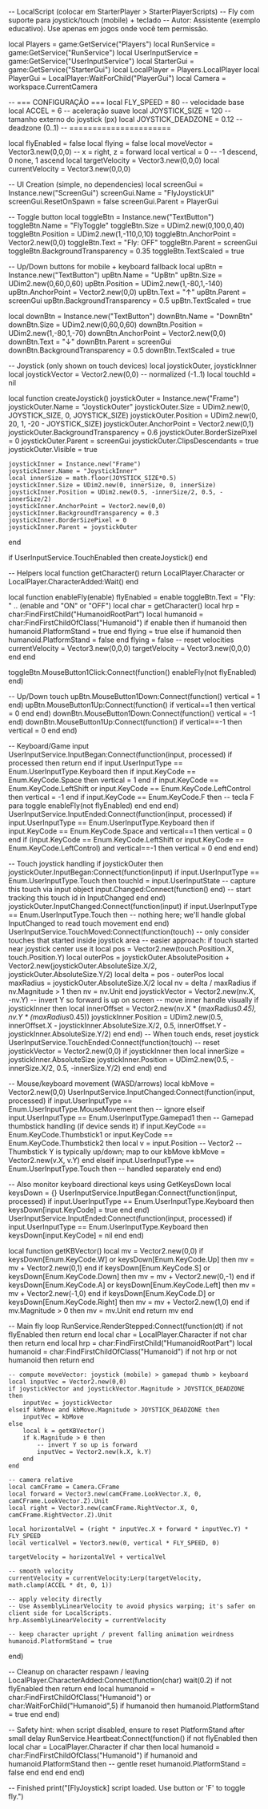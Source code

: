 -- LocalScript (colocar em StarterPlayer > StarterPlayerScripts)
-- Fly com suporte para joystick/touch (mobile) + teclado
-- Autor: Assistente (exemplo educativo). Use apenas em jogos onde você tem permissão.

local Players = game:GetService("Players")
local RunService = game:GetService("RunService")
local UserInputService = game:GetService("UserInputService")
local StarterGui = game:GetService("StarterGui")
local LocalPlayer = Players.LocalPlayer
local PlayerGui = LocalPlayer:WaitForChild("PlayerGui")
local Camera = workspace.CurrentCamera

-- === CONFIGURAÇÃO ===
local FLY_SPEED = 80         -- velocidade base
local ACCEL = 6              -- aceleração suave
local JOYSTICK_SIZE = 120    -- tamanho externo do joystick (px)
local JOYSTICK_DEADZONE = 0.12 -- deadzone (0..1)
-- ======================

local flyEnabled = false
local flying = false
local moveVector = Vector3.new(0,0,0) -- x = right, z = forward
local vertical = 0 -- -1 descend, 0 none, 1 ascend
local targetVelocity = Vector3.new(0,0,0)
local currentVelocity = Vector3.new(0,0,0)

-- UI Creation (simple, no dependencies)
local screenGui = Instance.new("ScreenGui")
screenGui.Name = "FlyJoystickUI"
screenGui.ResetOnSpawn = false
screenGui.Parent = PlayerGui

-- Toggle button
local toggleBtn = Instance.new("TextButton")
toggleBtn.Name = "FlyToggle"
toggleBtn.Size = UDim2.new(0,100,0,40)
toggleBtn.Position = UDim2.new(1,-110,0,10)
toggleBtn.AnchorPoint = Vector2.new(0,0)
toggleBtn.Text = "Fly: OFF"
toggleBtn.Parent = screenGui
toggleBtn.BackgroundTransparency = 0.35
toggleBtn.TextScaled = true

-- Up/Down buttons for mobile + keyboard fallback
local upBtn = Instance.new("TextButton")
upBtn.Name = "UpBtn"
upBtn.Size = UDim2.new(0,60,0,60)
upBtn.Position = UDim2.new(1,-80,1,-140)
upBtn.AnchorPoint = Vector2.new(0,0)
upBtn.Text = "↑"
upBtn.Parent = screenGui
upBtn.BackgroundTransparency = 0.5
upBtn.TextScaled = true

local downBtn = Instance.new("TextButton")
downBtn.Name = "DownBtn"
downBtn.Size = UDim2.new(0,60,0,60)
downBtn.Position = UDim2.new(1,-80,1,-70)
downBtn.AnchorPoint = Vector2.new(0,0)
downBtn.Text = "↓"
downBtn.Parent = screenGui
downBtn.BackgroundTransparency = 0.5
downBtn.TextScaled = true

-- Joystick (only shown on touch devices)
local joystickOuter, joystickInner
local joystickVector = Vector2.new(0,0) -- normalized (-1..1)
local touchId = nil

local function createJoystick()
    joystickOuter = Instance.new("Frame")
    joystickOuter.Name = "JoystickOuter"
    joystickOuter.Size = UDim2.new(0, JOYSTICK_SIZE, 0, JOYSTICK_SIZE)
    joystickOuter.Position = UDim2.new(0, 20, 1, -20 - JOYSTICK_SIZE)
    joystickOuter.AnchorPoint = Vector2.new(0,1)
    joystickOuter.BackgroundTransparency = 0.6
    joystickOuter.BorderSizePixel = 0
    joystickOuter.Parent = screenGui
    joystickOuter.ClipsDescendants = true
    joystickOuter.Visible = true

    joystickInner = Instance.new("Frame")
    joystickInner.Name = "JoystickInner"
    local innerSize = math.floor(JOYSTICK_SIZE*0.5)
    joystickInner.Size = UDim2.new(0, innerSize, 0, innerSize)
    joystickInner.Position = UDim2.new(0.5, -innerSize/2, 0.5, -innerSize/2)
    joystickInner.AnchorPoint = Vector2.new(0,0)
    joystickInner.BackgroundTransparency = 0.3
    joystickInner.BorderSizePixel = 0
    joystickInner.Parent = joystickOuter
end

if UserInputService.TouchEnabled then
    createJoystick()
end

-- Helpers
local function getCharacter()
    return LocalPlayer.Character or LocalPlayer.CharacterAdded:Wait()
end

local function enableFly(enable)
    flyEnabled = enable
    toggleBtn.Text = "Fly: " .. (enable and "ON" or "OFF")
    local char = getCharacter()
    local hrp = char:FindFirstChild("HumanoidRootPart")
    local humanoid = char:FindFirstChildOfClass("Humanoid")
    if enable then
        if humanoid then
            humanoid.PlatformStand = true
        end
        flying = true
    else
        if humanoid then
            humanoid.PlatformStand = false
        end
        flying = false
        -- reset velocities
        currentVelocity = Vector3.new(0,0,0)
        targetVelocity = Vector3.new(0,0,0)
    end
end

toggleBtn.MouseButton1Click:Connect(function()
    enableFly(not flyEnabled)
end)

-- Up/Down touch
upBtn.MouseButton1Down:Connect(function() vertical = 1 end)
upBtn.MouseButton1Up:Connect(function() if vertical==1 then vertical = 0 end end)
downBtn.MouseButton1Down:Connect(function() vertical = -1 end)
downBtn.MouseButton1Up:Connect(function() if vertical==-1 then vertical = 0 end end)

-- Keyboard/Game input
UserInputService.InputBegan:Connect(function(input, processed)
    if processed then return end
    if input.UserInputType == Enum.UserInputType.Keyboard then
        if input.KeyCode == Enum.KeyCode.Space then vertical = 1 end
        if input.KeyCode == Enum.KeyCode.LeftShift or input.KeyCode == Enum.KeyCode.LeftControl then vertical = -1 end
        if input.KeyCode == Enum.KeyCode.F then -- tecla F para toggle
            enableFly(not flyEnabled)
        end
    end
end)
UserInputService.InputEnded:Connect(function(input, processed)
    if input.UserInputType == Enum.UserInputType.Keyboard then
        if input.KeyCode == Enum.KeyCode.Space and vertical==1 then vertical = 0 end
        if (input.KeyCode == Enum.KeyCode.LeftShift or input.KeyCode == Enum.KeyCode.LeftControl) and vertical==-1 then vertical = 0 end
    end
end)

-- Touch joystick handling
if joystickOuter then
    joystickOuter.InputBegan:Connect(function(input)
        if input.UserInputType == Enum.UserInputType.Touch then
            touchId = input.UserInputState
            -- capture this touch via input object
            input.Changed:Connect(function() end)
            -- start tracking this touch id in InputChanged
        end
    end)
    joystickOuter.InputChanged:Connect(function(input)
        if input.UserInputType == Enum.UserInputType.Touch then
            -- nothing here; we'll handle global InputChanged to read touch movement
        end
    end)
    UserInputService.TouchMoved:Connect(function(touch)
        -- only consider touches that started inside joystick area
        -- easier approach: if touch started near joystick center use it
        local pos = Vector2.new(touch.Position.X, touch.Position.Y)
        local outerPos = joystickOuter.AbsolutePosition + Vector2.new(joystickOuter.AbsoluteSize.X/2, joystickOuter.AbsoluteSize.Y/2)
        local delta = pos - outerPos
        local maxRadius = joystickOuter.AbsoluteSize.X/2
        local nv = delta / maxRadius
        if nv.Magnitude > 1 then nv = nv.Unit end
        joystickVector = Vector2.new(nv.X, -nv.Y) -- invert Y so forward is up on screen
        -- move inner handle visually
        if joystickInner then
            local innerOffset = Vector2.new(nv.X * (maxRadius*0.45), nv.Y * (maxRadius*0.45))
            joystickInner.Position = UDim2.new(0.5, innerOffset.X - joystickInner.AbsoluteSize.X/2, 0.5, innerOffset.Y - joystickInner.AbsoluteSize.Y/2)
        end
    end)
    -- When touch ends, reset joystick
    UserInputService.TouchEnded:Connect(function(touch)
        -- reset
        joystickVector = Vector2.new(0,0)
        if joystickInner then
            local innerSize = joystickInner.AbsoluteSize
            joystickInner.Position = UDim2.new(0.5, -innerSize.X/2, 0.5, -innerSize.Y/2)
        end
    end)
end

-- Mouse/keyboard movement (WASD/arrows)
local kbMove = Vector2.new(0,0)
UserInputService.InputChanged:Connect(function(input, processed)
    if input.UserInputType == Enum.UserInputType.MouseMovement then
        -- ignore
    elseif input.UserInputType == Enum.UserInputType.Gamepad1 then
        -- Gamepad thumbstick handling (if device sends it)
        if input.KeyCode == Enum.KeyCode.Thumbstick1 or input.KeyCode == Enum.KeyCode.Thumbstick2 then
            local v = input.Position -- Vector2
            -- Thumbstick Y is typically up/down; map to our kbMove
            kbMove = Vector2.new(v.X, v.Y)
        end
    elseif input.UserInputType == Enum.UserInputType.Touch then
        -- handled separately
    end
end)

-- Also monitor keyboard directional keys using GetKeysDown
local keysDown = {}
UserInputService.InputBegan:Connect(function(input, processed)
    if input.UserInputType == Enum.UserInputType.Keyboard then
        keysDown[input.KeyCode] = true
    end
end)
UserInputService.InputEnded:Connect(function(input, processed)
    if input.UserInputType == Enum.UserInputType.Keyboard then
        keysDown[input.KeyCode] = nil
    end
end)

local function getKBVector()
    local mv = Vector2.new(0,0)
    if keysDown[Enum.KeyCode.W] or keysDown[Enum.KeyCode.Up] then mv = mv + Vector2.new(0,1) end
    if keysDown[Enum.KeyCode.S] or keysDown[Enum.KeyCode.Down] then mv = mv + Vector2.new(0,-1) end
    if keysDown[Enum.KeyCode.A] or keysDown[Enum.KeyCode.Left] then mv = mv + Vector2.new(-1,0) end
    if keysDown[Enum.KeyCode.D] or keysDown[Enum.KeyCode.Right] then mv = mv + Vector2.new(1,0) end
    if mv.Magnitude > 0 then mv = mv.Unit end
    return mv
end

-- Main fly loop
RunService.RenderStepped:Connect(function(dt)
    if not flyEnabled then return end
    local char = LocalPlayer.Character
    if not char then return end
    local hrp = char:FindFirstChild("HumanoidRootPart")
    local humanoid = char:FindFirstChildOfClass("Humanoid")
    if not hrp or not humanoid then return end

    -- compute moveVector: joystick (mobile) > gamepad thumb > keyboard
    local inputVec = Vector2.new(0,0)
    if joystickVector and joystickVector.Magnitude > JOYSTICK_DEADZONE then
        inputVec = joystickVector
    elseif kbMove and kbMove.Magnitude > JOYSTICK_DEADZONE then
        inputVec = kbMove
    else
        local k = getKBVector()
        if k.Magnitude > 0 then
            -- invert Y so up is forward
            inputVec = Vector2.new(k.X, k.Y)
        end
    end

    -- camera relative
    local camCFrame = Camera.CFrame
    local forward = Vector3.new(camCFrame.LookVector.X, 0, camCFrame.LookVector.Z).Unit
    local right = Vector3.new(camCFrame.RightVector.X, 0, camCFrame.RightVector.Z).Unit

    local horizontalVel = (right * inputVec.X + forward * inputVec.Y) * FLY_SPEED
    local verticalVel = Vector3.new(0, vertical * FLY_SPEED, 0)

    targetVelocity = horizontalVel + verticalVel

    -- smooth velocity
    currentVelocity = currentVelocity:Lerp(targetVelocity, math.clamp(ACCEL * dt, 0, 1))

    -- apply velocity directly
    -- Use AssemblyLinearVelocity to avoid physics warping; it's safer on client side for LocalScripts.
    hrp.AssemblyLinearVelocity = currentVelocity

    -- keep character upright / prevent falling animation weirdness
    humanoid.PlatformStand = true
end)

-- Cleanup on character respawn / leaving
LocalPlayer.CharacterAdded:Connect(function(char)
    wait(0.2)
    if not flyEnabled then return end
    local humanoid = char:FindFirstChildOfClass("Humanoid") or char:WaitForChild("Humanoid",5)
    if humanoid then humanoid.PlatformStand = true end
end)

-- Safety hint: when script disabled, ensure to reset PlatformStand after small delay
RunService.Heartbeat:Connect(function()
    if not flyEnabled then
        local char = LocalPlayer.Character
        if char then
            local humanoid = char:FindFirstChildOfClass("Humanoid")
            if humanoid and humanoid.PlatformStand then
                -- gentle reset
                humanoid.PlatformStand = false
            end
        end
    end
end)

-- Finished
print("[FlyJoystick] script loaded. Use button or 'F' to toggle fly.")
